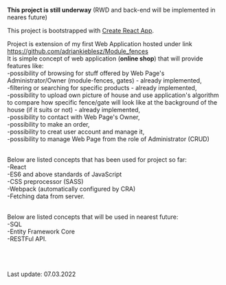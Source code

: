 **This project is still underway** (RWD and back-end will be implemented in neares future)

This project is bootstrapped with [Create React App](https://github.com/facebook/create-react-app).

Project is extension of my first Web Application hosted under link https://github.com/adriankieblesz/Module_fences </br>
It is simple concept of web application (**online shop**) that will provide features like: </br>
  -possibility of browsing for stuff offered by Web Page's Administrator/Owner (module-fences, gates) - already implemented, </br>
  -filtering or searching for specific products - already implemented, </br>
  -possibility to upload own picture of house and use application's algorithm to compare how specific fence/gate will look like at the background of the house (if it suits or not) - already implemented, </br>
  -possibility to contact with Web Page's Owner, </br>
  -possibility to make an order, </br>
  -possibility to creat user account and manage it, </br>
  -possibility to manage Web Page from the role of Administrator (CRUD) </br></br>


Below are listed concepts that has been used for project so far: </br>
  -React </br>
  -ES6 and above standards of JavaScript </br>
  -CSS preprocessor (SASS) </br>
  -Webpack (automatically configured by CRA) </br>
  -Fetching data from server. </br></br>
  
Below are listed concepts that will be used in nearest future: </br>
  -SQL </br>
  -Entity Framework Core </br>
  -RESTFul API. </br></br></br></br>
  
  Last update: 07.03.2022
  
